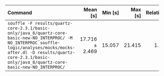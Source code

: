 | Command | Mean [s] | Min [s] | Max [s] | Relative |
|:---|---:|---:|---:|---:|
| `souffle -F results/quartz-core-2.3.1/basic-only/java_8/quartz-core-basic-new-NO_INTERPROC/ -M NO_INTERPROC souffle-logic/analyses/mocks/mocks-after.dl -D results/quartz-core-2.3.1/basic-only/java_8/quartz-core-basic-new-NO_INTERPROC/` | 17.716 ± 2.469 | 15.057 | 21.415 | 1.00 |
